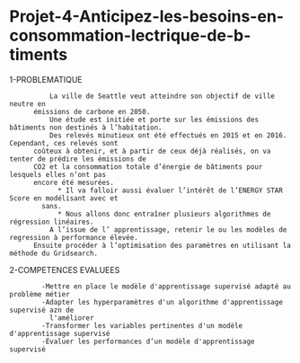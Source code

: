 # Projet-4-Anticipez-les-besoins-en-consommation-lectrique-de-b-timents

1-PROBLEMATIQUE

		      La ville de Seattle veut atteindre son objectif de ville neutre en 
          émissions de carbone en 2050.
		      Une étude est initiée et porte sur les émissions des bâtiments non destinés à l’habitation.
		      Des relevés minutieux ont été effectués en 2015 et en 2016. Cependant, ces relevés sont 			
          coûteux à obtenir, et à partir de ceux déjà réalisés, on va tenter de prédire les émissions de 		
          CO2 et la consommation totale d’énergie de bâtiments pour lesquels elles n’ont pas 			
          encore été mesurées.
		        * Il va falloir aussi évaluer l’intérêt de l’ENERGY STAR Score en modélisant avec et 			   
            sans.
		        * Nous allons donc entraîner plusieurs algorithmes de régression linéaires.
		      A l’issue de l’ apprentissage, retenir le ou les modèles de regression à performance élevée.     		
          Ensuite procéder à l’optimisation des paramètres en utilisant la méthode du Gridsearch.

2-COMPETENCES EVALUEES

		    -Mettre en place le modèle d'apprentissage supervisé adapté au problème métier
		    -Adapter les hyperparamètres d'un algorithme d'apprentissage supervisé azn de
		      l'améliorer
		    -Transformer les variables pertinentes d'un modèle d'apprentissage supervisé
		    -Évaluer les performances d’un modèle d'apprentissage supervisé
